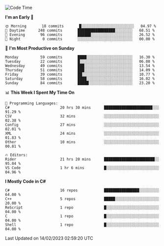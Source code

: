 <!--START_SECTION:waka-->
![Code Time](http://img.shields.io/badge/Code%20Time-936%20hrs%2014%20mins-blue)

**I'm an Early 🐤** 

```text
🌞 Morning       18 commits       █░░░░░░░░░░░░░░░░░░░░░░░░   04.97 % 
🌆 Daytime      248 commits       █████████████████░░░░░░░░   68.51 % 
🌃 Evening       96 commits       ██████░░░░░░░░░░░░░░░░░░░   26.52 % 
🌙 Night          0 commits       ░░░░░░░░░░░░░░░░░░░░░░░░░   00.00 % 

```
📅 **I'm Most Productive on Sunday** 

```text
Monday          59 commits       ████░░░░░░░░░░░░░░░░░░░░░   16.30 % 
Tuesday         22 commits       █░░░░░░░░░░░░░░░░░░░░░░░░   06.08 % 
Wednesday       49 commits       ███░░░░░░░░░░░░░░░░░░░░░░   13.54 % 
Thursday        51 commits       ███░░░░░░░░░░░░░░░░░░░░░░   14.09 % 
Friday          39 commits       ██░░░░░░░░░░░░░░░░░░░░░░░   10.77 % 
Saturday        58 commits       ████░░░░░░░░░░░░░░░░░░░░░   16.02 % 
Sunday          84 commits       █████░░░░░░░░░░░░░░░░░░░░   23.20 % 

```


📊 **This Week I Spent My Time On** 

```text
💬 Programming Languages: 
C#                       20 hrs 30 mins      ██████████████████████░░░   91.29 % 
CSV                      32 mins             ░░░░░░░░░░░░░░░░░░░░░░░░░   02.38 % 
Config                   27 mins             ░░░░░░░░░░░░░░░░░░░░░░░░░   02.01 % 
XML                      24 mins             ░░░░░░░░░░░░░░░░░░░░░░░░░   01.83 % 
Other                    10 mins             ░░░░░░░░░░░░░░░░░░░░░░░░░   00.81 % 

🔥 Editors: 
Rider                    21 hrs 20 mins      ███████████████████████░░   95.04 % 
VS Code                  1 hr 6 mins         █░░░░░░░░░░░░░░░░░░░░░░░░   04.96 % 

```

**I Mostly Code in C#** 

```text
C#                       16 repos            ████████████████░░░░░░░░░   64.00 % 
C++                      5 repos             █████░░░░░░░░░░░░░░░░░░░░   20.00 % 
ReScript                 1 repo              █░░░░░░░░░░░░░░░░░░░░░░░░   04.00 % 
C                        1 repo              █░░░░░░░░░░░░░░░░░░░░░░░░   04.00 % 
Shell                    1 repo              █░░░░░░░░░░░░░░░░░░░░░░░░   04.00 % 

```



 Last Updated on 14/02/2023 02:59:20 UTC
<!--END_SECTION:waka-->
